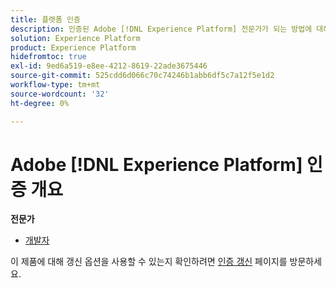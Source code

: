 ```yaml
---
title: 플랫폼 인증
description: 인증된 Adobe [!DNL Experience Platform] 전문가가 되는 방법에 대해 알아보세요.
solution: Experience Platform
product: Experience Platform
hidefromtoc: true
exl-id: 9ed6a519-e8ee-4212-8619-22ade3675446
source-git-commit: 525cdd6d066c70c74246b1abb6df5c7a12f5e1d2
workflow-type: tm+mt
source-wordcount: '32'
ht-degree: 0%

---
```


# Adobe [!DNL Experience Platform] 인증 개요

**전문가**

* [개발자](/help/certifications/aep/aep-e-foundations.md) <!--AD0-E601-->

이 제품에 대해 갱신 옵션을 사용할 수 있는지 확인하려면 [인증 갱신](/help/certifications/renew.md) 페이지를 방문하세요.
